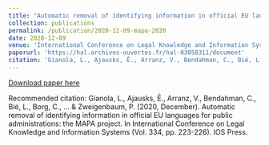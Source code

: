 ```yaml
---
title: "Automatic removal of identifying information in official EU languages for public administrations: the MAPA project"
collection: publications
permalink: /publication/2020-12-09-mapa-2020
date: 2020-12-09
venue: 'International Conference on Legal Knowledge and Information Systems'
paperurl: 'https://hal.archives-ouvertes.fr/hal-03058311/document'
citation: 'Gianola, L., Ajausks, Ē., Arranz, V., Bendahman, C., Bié, L., Borg, C., ... &amp; Zweigenbaum, P. (2020, December). Automatic removal of identifying information in official EU languages for public administrations: the MAPA project. In International Conference on Legal Knowledge and Information Systems (Vol. 334, pp. 223-226). IOS Press.'
---
```


<a href='https://hal.archives-ouvertes.fr/hal-03058311/document'>Download paper here</a>

Recommended citation: Gianola, L., Ajausks, Ē., Arranz, V., Bendahman, C., Bié, L., Borg, C., ... & Zweigenbaum, P. (2020, December). Automatic removal of identifying information in official EU languages for public administrations: the MAPA project. In International Conference on Legal Knowledge and Information Systems (Vol. 334, pp. 223-226). IOS Press.